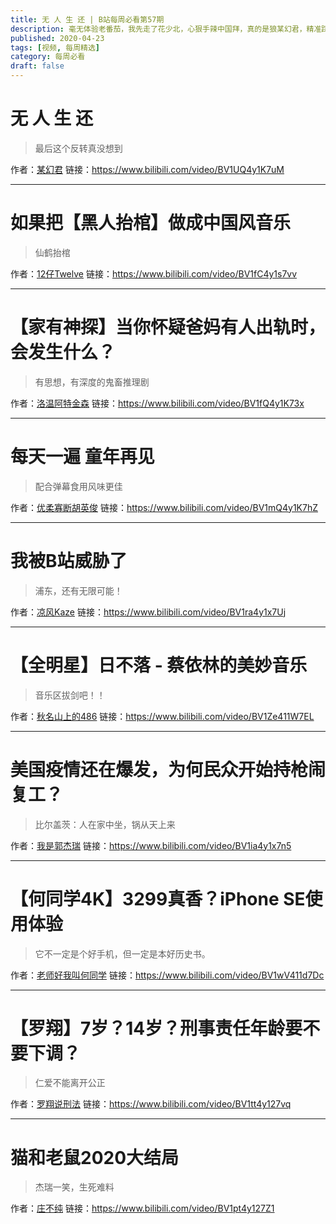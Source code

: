 ```yaml
---
title: 无 人 生 还 | B站每周必看第57期
description: 毫无体验老番茄，我先走了花少北，心狠手辣中国拜，真的是狼某幻君，精准踩雷雷克斯。
published: 2020-04-23
tags: [视频, 每周精选]
category: 每周必看
draft: false
---
```


# 无 人 生 还
> 最后这个反转真没想到

作者：[某幻君](https://space.bilibili.com/1577804)
链接：https://www.bilibili.com/video/BV1UQ4y1K7uM

---

# 如果把【黑人抬棺】做成中国风音乐
> 仙鹤抬棺

作者：[12仔Twelve](https://space.bilibili.com/3991980)
链接：https://www.bilibili.com/video/BV1fC4y1s7vv

---

# 【家有神探】当你怀疑爸妈有人出轨时，会发生什么？
> 有思想，有深度的鬼畜推理剧

作者：[洛温阿特金森](https://space.bilibili.com/30222764)
链接：https://www.bilibili.com/video/BV1fQ4y1K73x

---

# 每天一遍  童年再见
> 配合弹幕食用风味更佳

作者：[优柔寡断胡英俊](https://space.bilibili.com/350895555)
链接：https://www.bilibili.com/video/BV1mQ4y1K7hZ

---

# 我被B站威胁了
> 浦东，还有无限可能！

作者：[凉风Kaze](https://space.bilibili.com/14110780)
链接：https://www.bilibili.com/video/BV1ra4y1x7Uj

---

# 【全明星】日不落 - 蔡依林的美妙音乐
> 音乐区拔剑吧！！

作者：[秋名山上的486](https://space.bilibili.com/101376123)
链接：https://www.bilibili.com/video/BV1Ze411W7EL

---

# 美国疫情还在爆发，为何民众开始持枪闹复工？
> 比尔盖茨：人在家中坐，锅从天上来

作者：[我是郭杰瑞](https://space.bilibili.com/176037767)
链接：https://www.bilibili.com/video/BV1ia4y1x7n5

---

# 【何同学4K】3299真香？iPhone SE使用体验
> 它不一定是个好手机，但一定是本好历史书。

作者：[老师好我叫何同学](https://space.bilibili.com/163637592)
链接：https://www.bilibili.com/video/BV1wV411d7Dc

---

# 【罗翔】7岁？14岁？刑事责任年龄要不要下调？
> 仁爱不能离开公正

作者：[罗翔说刑法](https://space.bilibili.com/517327498)
链接：https://www.bilibili.com/video/BV1tt4y127vq

---

# 猫和老鼠2020大结局
> 杰瑞一笑，生死难料

作者：[庄不纯](https://space.bilibili.com/20530305)
链接：https://www.bilibili.com/video/BV1pt4y127Z1

